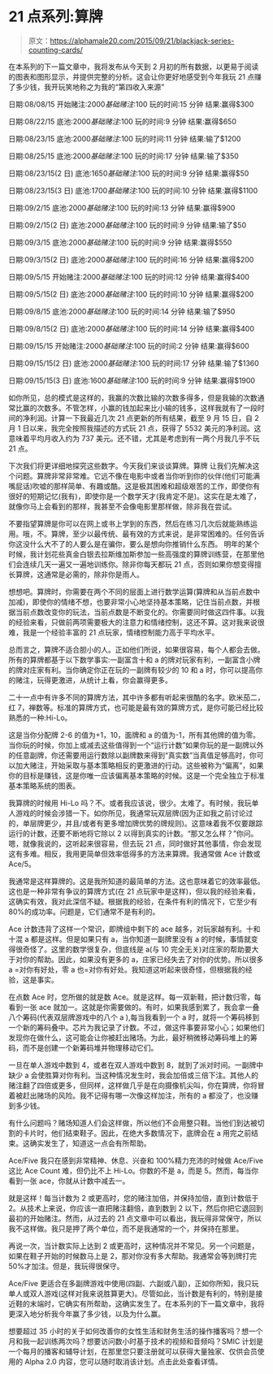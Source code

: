 # 21 点系列:算牌

> 原文：<https://alphamale20.com/2015/09/21/blackjack-series-counting-cards/>

在本系列的下一篇文章中，我将发布从今天到 2 月初的所有数据，以更易于阅读的图表和图形显示，并提供完整的分析。这会让你更好地感受到今年我玩 21 点赚了多少钱，我开玩笑地称之为我的“第四收入来源”

日期:08/08/15
开始赌注:$2000
基础赌注:$100
玩的时间:15 分钟
结果:赢得$300

日期:08/22/15
底池:$2000
基础赌注:$100
玩的时间:9 分钟
结果:赢得$650

日期:08/23/15
底池:$2000
基础赌注:$100
玩的时间:11 分钟
结果:输了$1200

日期:08/25/15
底池:$2000
基础赌注:$100
玩的时间:17 分钟
结果:输了$350

日期:08/23/15(2 日)
底池:$1650
基础赌注:$100
玩的时间:9 分钟
结果:赢得$50

日期:08/23/15(3 日)
底池:$1700
基础赌注:$100
玩的时间:10 分钟
结果:赢得$1100

日期:09/2/15
底池:$2000
基础赌注:$100
玩的时间:13 分钟
结果:赢得$900

日期:09/2/15(2 日)
底池:$2000
基础赌注:$100
玩的时间:9 分钟
结果:输了$50

日期:09/3/15
底池:$2000
基础赌注:$100
玩的时间:9 分钟
结果:赢得$550

日期:09/3/15(2 日)
底池:$2000
基础赌注:$100
玩的时间:16 分钟
结果:赢得$200

日期:09/5/15
开始赌注:$2000
基础赌注:$100
玩的时间:12 分钟
结果:赢得$400

日期:09/5/15(2 日)
底池:$2000
基础赌注:$100
玩的时间:10 分钟
结果:赢得$200

日期:09/8/15
底池:$2000
基础赌注:$100
玩的时间:14 分钟
结果:输了$950

日期:09/8/15(2 日)
底池:$2000
基础赌注:$100
玩的时间:14 分钟
结果:赢得$400

日期:09/15/15
开始赌注:$2000
基础赌注:$100
玩的时间:2 分钟
结果:赢得$600

日期:09/15/15(2 日)
底池:$2000
基础赌注:$100
玩的时间:17 分钟
结果:输了$1360

日期:09/15/15(3 日)
底池:$1600
基础赌注:$100
玩的时间:9 分钟
结果:赢得$1900

如你所见，总的模式是这样的，我赢的次数比输的次数多得多，但是我输的次数通常比赢的次数多。不管怎样，小赢的钱加起来比小输的钱多，这样我就有了一段时间的净利润。计算一下我最近几次 21 点更新的所有结果，截至 9 月 15 日，自 2 月 1 日以来，我完全按照我描述的方式玩 21 点，获得了 5532 美元的净利润。这意味着平均月收入约为 737 美元。还不错，尤其是考虑到有一两个月我几乎不玩 21 点。

下次我们将更详细地探究这些数字。今天我们来谈谈算牌。算牌
让我们先解决这个问题。算牌非常非常难。它远不像在电影中或者当你听到你的伙伴(他们可能满嘴屁话)吹嘘的那样简单、有趣或酷。这是极其困难和超级艰苦的工作，即使你有很好的短期记忆(我有)，即使你是一个数学天才(我肯定不是)。这实在是太难了，就像你马上会看到的那样，我甚至不会像电影里那样做，除非我在尝试。

不要指望算牌是你可以在网上或书上学到的东西，然后在练习几次后就能熟练运用。哦，不。算牌，至少以最传统、最有效的方式来说，是非常困难的。任何告诉你这没什么大不了的人要么是在骗你，要么是想向你推销什么东西。
明年的某个时候，我计划花些真金白银去拉斯维加斯参加一些高强度的算牌训练营，在那里他们会连续几天一遍又一遍地训练你。除非你每天都玩 21 点，否则如果你想变得擅长算牌，这通常是必需的，除非你是雨人。

想想吧。算牌时，你需要在两个不同的层面上进行数学运算(算牌和从当前点数中加减)，即使你的情绪不想，也要非常小心地坚持基本策略，记住当前点数，并根据当前点数改变你的玩法，当前点数是不断变化的。你需要同时做这四件事。以我的经验来看，只做前两项需要极大的注意力和情绪控制，这还不算。这对我来说很难，我是一个经验丰富的 21 点玩家，情绪控制能力高于平均水平。

总而言之，算牌不适合胆小的人。正如他们所说，如果很容易，每个人都会去做。所有的算牌都基于以下数学事实:一副富含十和 a 的牌对玩家有利，一副富含小牌的牌对庄家有利。当你确定你正在玩的一副牌有较少的 10 和 a 时，你可以提高你的赌注，玩得更激进，从统计上看，你会赢得更多。

二十一点中有许多不同的算牌方法，其中许多都有听起来很酷的名字。欧米茄二，红 7，禅数等。标准的算牌方式，也可能是最有效的算牌方式，是你可能已经比较熟悉的一种:Hi-Lo。

这是当你分配牌 2-6 的值为+1，10，面牌和 a 的值为-1，所有其他牌的值为零。当你玩的时候，你加上或减去这些值得到一个“运行计数”如果你玩的是一副牌以外的任意副牌，你还需要用运行数除以副牌数来得到“真实数”当真值足够高时，你可以加大赌注，开始采取与基本策略相反的更激进的行动。这些被称为“偏离”，如果你的目标是赚钱，这是你唯一应该偏离基本策略的时候。这是一个完全独立于标准基本策略系统的图表。

我算牌的时候用 Hi-Lo 吗？不。或者我应该说，很少。太难了。有时候，我玩单人游戏的时候会涉猎一下。如你所见，我通常玩双层牌(因为正如我之前讨论过的，单层牌更少，并且/或者有更多增加牌优势的牌规则)。这意味着我不仅要跟踪运行的计数，还要不断地将它除以 2 以得到真实的计数。“那又怎么样？”你问。嗯，就像我说的，这听起来很容易，但去玩 21 点，同时做好其他事情，你会发现这有多难。相反，我用更简单但效率低得多的方法来算牌。我通常做 Ace 计数或 Ace/5。

我通常是这样算牌的。这是我所知道的最简单的方法。这也意味着它的效率最低。这也是一种非常有争议的算牌方式(在 21 点玩家中是这样)，但以我的经验来看，这确实有效，我对此深信不疑。根据我的经验，在条件有利的情况下，它至少有 80%的成功率。问题是，它们通常不是有利的。

Ace 计数违背了这样一个常识，即牌组中剩下的 ace 越多，对玩家越有利。十和十混 a 都是这样。但是如果只有 a，当你知道一副牌里没有 a 的时候，事情就变得很奇怪了。这里的数学很复杂，但底线是 a(与 10 完全无关)对庄家的帮助要大于对你的帮助。因此，如果没有更多的 a，庄家已经失去了对你的优势。所以很多 a =对你有好处，零 a 也=对你有好处。我知道这听起来很奇怪，但根据我的经验，这是事实。

在点数 Ace 时，您所做的就是数 Ace。就是这样。每一双新鞋，把计数归零，每看到一张 ace 就加一。这就是你需要做的。有时，如果我感到累了，我会拿一叠八个筹码(代表双层牌游戏中的八个 a ),每当我看到一个 a 时，就将一个筹码移到一个新的筹码叠中。芯片为我记录了计数。不过，做这件事要非常小心；如果他们发现你在做什么，这可能会让你被赶出赌场。为此，最好稍微移动筹码堆上的筹码，而不是创建一个新筹码堆并物理移动它们。

一旦在单人游戏中数到 4，或者在双人游戏中数到 8，就到了派对时间。一副牌中缺少 a 会使胜算对你有利。当这种情况发生时，我会加倍或三倍下注。其他人的赌注翻了四倍或更多，但同样，这样做几乎是在向摄像机尖叫，你在算牌，你将冒着被赶出赌场的风险。我不记得有哪一次像这样加注，所有的 a 都没了，也没赚到多少钱。

有什么问题吗？赌场知道人们会这样做，所以他们不会用整只鞋。当他们到达被切割的卡片时，他们结束鞋子。因此，在绝大多数情况下，底牌会在 a 用完之前结束。这确实发生了，知道这一点会有所帮助。

Ace/Five
我只在感到非常精神、休息、兴奋和 100%精力充沛的时候做 Ace/Five 这比 Ace Count 难，但仍比不上 Hi-Lo。你数的不是 a，而是 5。然而，每当你看到一张 ace，你就从计数中减去一。

就是这样！每当计数为 2 或更高时，您的赌注加倍，并保持加倍，直到计数低于 2。从技术上来说，你应该一直把赌注翻倍，直到数到 2 以下，然后你把它退回到最初的开始赌注。然而，从过去的 21 点文章中可以看出，我玩得非常保守，所以我不这样做。我只是押了两个单位，而不是我通常的一个，并保持在那里。

再说一次，当计数实际上达到 2 或更高时，这种情况并不常见。另一个问题是，如果在鞋子开始的时候数马上是 2，那对你没有多大帮助。我通常会等到牌打完 50%才加注。但是，我玩得很保守。

Ace/Five 更适合在多副牌游戏中使用(四副、六副或八副)，正如你所知，我只玩单人或双人游戏(这样对我来说胜算更大)。尽管如此，当计数是有利的，特别是接近鞋的末端时，它确实有所帮助，这确实发生了。在本系列的下一篇文章中，我将更深入地分析我今年赢了多少钱，以及为什么赢。

想要超过 35 小时的关于如何改善你的女性生活和财务生活的操作播客吗？想一个月和我一起训练两次吗？想要访问数小时基于技术的视频和音频吗？SMIC 计划是一个每月的播客和辅导计划，在那里您只要注册就可以获得大量独家、仅供会员使用的 Alpha 2.0 内容，您可以随时取消该计划。点击此处查看详情。